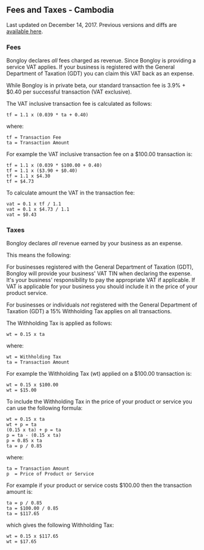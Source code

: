 ## Fees and Taxes - Cambodia

Last updated on December 14, 2017. Previous versions and diffs are [available here](http://github.com/bongloy/bongloy-terms).

### Fees

Bongloy declares *all* fees charged as revenue. Since Bongloy is providing a service VAT applies. If your business is registered with the General Department of Taxation (GDT) you can claim this VAT back as an expense.

While Bongloy is in private beta, our standard transaction fee is 3.9% + $0.40 per successful transaction (VAT exclusive).

The VAT inclusive transaction fee is calculated as follows:

    tf = 1.1 x (0.039 * ta + 0.40)

where:

    tf = Transaction Fee
    ta = Transaction Amount

For example the VAT inclusive transaction fee on a $100.00 transaction is:

    tf = 1.1 x (0.039 * $100.00 + 0.40)
    tf = 1.1 x ($3.90 + $0.40)
    tf = 1.1 x $4.30
    tf = $4.73

To calculate amount the VAT in the transaction fee:

    vat = 0.1 x tf / 1.1
    vat = 0.1 x $4.73 / 1.1
    vat = $0.43

### Taxes

Bongloy declares *all* revenue earned by your business as an expense.

This means the following:

For businesses registered with the General Department of Taxation (GDT), Bongloy will provide your business' VAT TIN when declaring the expense. It's your business' responsibility to pay the appropriate VAT if applicable. If VAT is applicable for your business you should include it in the price of your product service.

For businesses or individuals *not* registered with the General Department of Taxation (GDT) a 15% Withholding Tax applies on all transactions.

The Withholding Tax is applied as follows:

    wt = 0.15 x ta

where:

    wt = Withholding Tax
    ta = Transaction Amount

For example the Withholding Tax (wt) applied on a $100.00 transaction is:

    wt = 0.15 x $100.00
    wt = $15.00

To include the Withholding Tax in the price of your product or service you can use the following formula:

    wt = 0.15 x ta
    wt + p = ta
    (0.15 x ta) + p = ta
    p = ta - (0.15 x ta)
    p = 0.85 x ta
    ta = p / 0.85

where:

    ta = Transaction Amount
    p  = Price of Product or Service

For example if your product or service costs $100.00 then the transaction amount is:

    ta = p / 0.85
    ta = $100.00 / 0.85
    ta = $117.65

which gives the following Withholding Tax:

    wt = 0.15 x $117.65
    wt = $17.65
